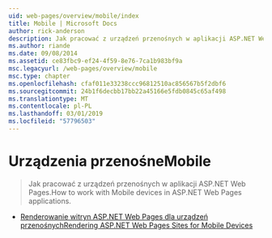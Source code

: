 ```yaml
---
uid: web-pages/overview/mobile/index
title: Mobile | Microsoft Docs
author: rick-anderson
description: Jak pracować z urządzeń przenośnych w aplikacji ASP.NET Web Pages.
ms.author: riande
ms.date: 09/08/2014
ms.assetid: ce83fbc9-ef24-4f59-8e76-7ca1b983bf9a
msc.legacyurl: /web-pages/overview/mobile
msc.type: chapter
ms.openlocfilehash: cfaf011e33238ccc96812510ac856567b5f2dbf6
ms.sourcegitcommit: 24b1f6decbb17bb22a45166e5fdb0845c65af498
ms.translationtype: MT
ms.contentlocale: pl-PL
ms.lasthandoff: 03/01/2019
ms.locfileid: "57796503"
---
```

<a name="mobile"></a><span data-ttu-id="0cd38-103">Urządzenia przenośne</span><span class="sxs-lookup"><span data-stu-id="0cd38-103">Mobile</span></span>
====================
> <span data-ttu-id="0cd38-104">Jak pracować z urządzeń przenośnych w aplikacji ASP.NET Web Pages.</span><span class="sxs-lookup"><span data-stu-id="0cd38-104">How to work with Mobile devices in ASP.NET Web Pages applications.</span></span>


- [<span data-ttu-id="0cd38-105">Renderowanie witryn ASP.NET Web Pages dla urządzeń przenośnych</span><span class="sxs-lookup"><span data-stu-id="0cd38-105">Rendering ASP.NET Web Pages Sites for Mobile Devices</span></span>](rendering-aspnet-web-pages-sites-for-mobile-devices.md)
